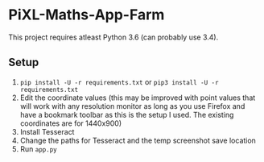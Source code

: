 # PiXL-Maths-App-Farm

This project requires atleast Python 3.6 (can probably use 3.4).

## Setup
1. `pip install -U -r requirements.txt` or `pip3 install -U -r requirements.txt`
2. Edit the coordinate values (this may be improved with point values that will work with any resolution monitor as long as you use Firefox and have a bookmark toolbar as this is the setup I used. The existing coordinates are for 1440x900)
3. Install Tesseract
4. Change the paths for Tesseract and the temp screenshot save location
5. Run `app.py`
